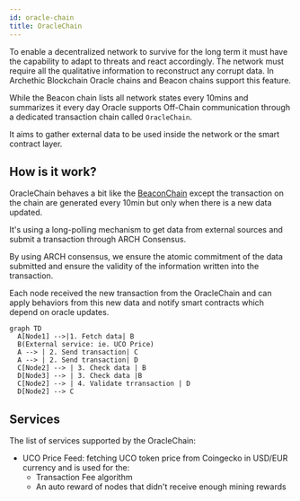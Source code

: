```yaml
---
id: oracle-chain
title: OracleChain
---
```



To enable a decentralized network to survive for the long term it must have the capability to adapt to threats and react accordingly. 
The network must require all the qualitative information to reconstruct any corrupt data.
In Archethic Blockchain Oracle chains and Beacon chains support this feature.

While the Beacon chain lists all network states every 10mins and summarizes it every day Oracle supports Off-Chain communication through a dedicated transaction chain called `OracleChain`.

It aims to gather external data to be used inside the network or the smart contract layer.

## How is it work?

OracleChain behaves a bit like the [BeaconChain](/learn/sharding/beacon-chain) except the transaction on the chain are generated every 10min but only when there is a new data updated.

It's using a long-polling mechanism to get data from external sources and submit a transaction through ARCH Consensus.

By using ARCH consensus, we ensure the atomic commitment of the data submitted and ensure the validity of the information written into the transaction.

Each node received the new transaction from the OracleChain and can apply behaviors from this new data and notify smart contracts which depend on oracle updates.


```mermaid
graph TD
  A[Node1] -->|1. Fetch data| B
  B(External service: ie. UCO Price)
  A --> | 2. Send transaction| C
  A --> | 2. Send transaction| D
  C[Node2] --> | 3. Check data | B 
  D[Node3] --> | 3. Check data |B
  C[Node2] --> | 4. Validate trransaction | D 
  D[Node2] --> C
```

## Services

The list of services supported by the OracleChain:

- UCO Price Feed: fetching UCO token price from Coingecko in USD/EUR currency and is used for the:
  - Transaction Fee algorithm
  - An auto reward of nodes that didn't receive enough mining rewards
